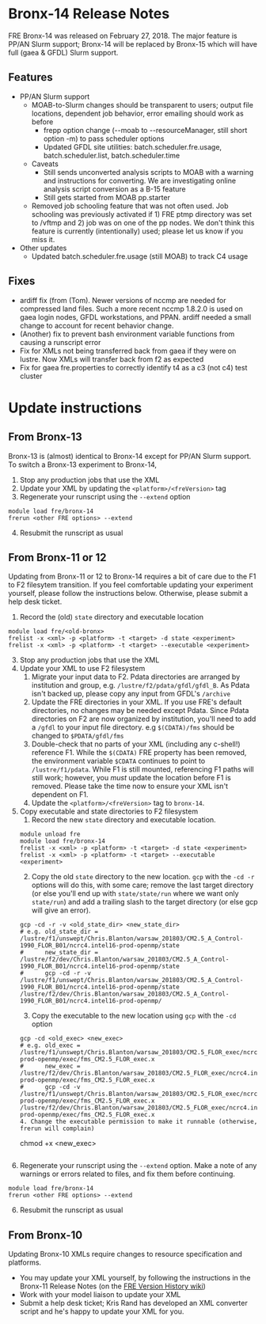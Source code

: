 # Bronx-14 Release Notes

FRE Bronx-14 was released on February 27, 2018. The major feature is PP/AN Slurm support; Bronx-14
will be replaced by Bronx-15 which will have full (gaea & GFDL) Slurm support.

## Features
* PP/AN Slurm support
  * MOAB-to-Slurm changes should be transparent to users; output file locations, dependent job behavior, error emailing
      should work as before
    * frepp option change (--moab to --resourceManager, still short option -m) to pass scheduler options
    * Updated GFDL site utilities: batch.scheduler.fre.usage, batch.scheduler.list, batch.scheduler.time
  * Caveats
    * Still sends unconverted analysis scripts to MOAB with a warning and instructions for converting.
      We are investigating online analysis script conversion as a B-15 feature
    * Still gets started from MOAB pp.starter
  * Removed job schooling feature that was not often used.
    Job schooling was previously activated if 1) FRE ptmp directory was set to /vftmp and 2) job was on one of the pp nodes.
    We don't think this feature is currently (intentionally) used; please let us know if you miss it.
* Other updates
  * Updated batch.scheduler.fre.usage (still MOAB) to track C4 usage

## Fixes
* ardiff fix (from (Tom). Newer versions of nccmp are needed for compressed land files.
  Such a more recent nccmp 1.8.2.0 is used on gaea login nodes, GFDL workstations, and PPAN.
  ardiff needed a small change to account for recent behavior change.
* (Another) fix to prevent bash environment variable functions from causing a runscript error
* Fix for XMLs not being transferred back from gaea if they were on lustre. Now XMLs will transfer back from f2 as expected
* Fix for gaea fre.properties to correctly identify t4 as a c3 (not c4) test cluster

# Update instructions

## From Bronx-13
Bronx-13 is (almost) identical to Bronx-14 except for PP/AN Slurm support. To switch a Bronx-13 experiment to Bronx-14,
1. Stop any production jobs that use the XML
1. Update your XML by updating the `<platform>/<freVersion>` tag
1. Regenerate your runscript using the `--extend` option
```
module load fre/bronx-14
frerun <other FRE options> --extend
```
4. Resubmit the runscript as usual

## From Bronx-11 or 12
Updating from Bronx-11 or 12 to Bronx-14 requires a bit of care due to the F1 to F2 filesytem transition. If you feel comfortable updating your experiment yourself, please follow the instructions below.
Otherwise, please submit a help desk ticket.
1. Record the (old) `state` directory and executable location
```
module load fre/<old-bronx>
frelist -x <xml> -p <platform> -t <target> -d state <experiment>
frelist -x <xml> -p <platform> -t <target> --executable <experiment>
```
3. Stop any production jobs that use the XML
4. Update your XML to use F2 filesystem
    1. Migrate your input data to F2. Pdata directories are arranged by institution and group, e.g. `/lustre/f2/pdata/gfdl/gfdl_B`. As Pdata isn't backed up, please copy any input from GFDL's `/archive`
    1. Update the FRE directories in your XML. If you use FRE's default directories, no changes may be needed except Pdata. Since Pdata directories on F2 are now organized by institution, you'll need to add a `/gfdl` to your input file directory. e.g `$(CDATA)/fms` should be changed to `$PDATA/gfdl/fms`
    1. Double-check that no parts of your XML (including any c-shell!) reference F1. While the `$(CDATA)` FRE property has been removed, the environment variable `$CDATA` continues to point to `/lustre/f1/pdata`. While F1 is still mounted, referencing F1 paths will still work; however, you *must* update the location before F1 is removed. Please take the time now to ensure your XML isn't dependent on F1.
    1. Update the `<platform>/<freVersion>` tag to `bronx-14`.
4. Copy executable and state directories to F2 filesystem
    1. Record the new `state` directory and executable location.
    ```
    module unload fre
    module load fre/bronx-14
    frelist -x <xml> -p <platform> -t <target> -d state <experiment>
    frelist -x <xml> -p <platform> -t <target> --executable <experiment>
    ```
    2. Copy the old `state` directory to the new location. `gcp` with the `-cd -r` options will do this, with some care; remove the last target directory (or else you'll end up with `state/state/run` where we want only `state/run`) and add a trailing slash to the target directory (or else gcp will give an error).
    ```
    gcp -cd -r -v <old_state_dir> <new_state_dir>
    # e.g. old_state_dir = /lustre/f1/unswept/Chris.Blanton/warsaw_201803/CM2.5_A_Control-1990_FLOR_B01/ncrc4.intel16-prod-openmp/state
    #      new_state_dir = /lustre/f2/dev/Chris.Blanton/warsaw_201803/CM2.5_A_Control-1990_FLOR_B01/ncrc4.intel16-prod-openmp/state
    #      gcp -cd -r -v /lustre/f1/unswept/Chris.Blanton/warsaw_201803/CM2.5_A_Control-1990_FLOR_B01/ncrc4.intel16-prod-openmp/state /lustre/f2/dev/Chris.Blanton/warsaw_201803/CM2.5_A_Control-1990_FLOR_B01/ncrc4.intel16-prod-openmp/
    ```
    3. Copy the executable to the new location using `gcp` with the `-cd` option
    ```
    gcp -cd <old_exec> <new_exec>
    # e.g. old_exec = /lustre/f1/unswept/Chris.Blanton/warsaw_201803/CM2.5_FLOR_exec/ncrc4.intel16-prod-openmp/exec/fms_CM2.5_FLOR_exec.x
    #      new_exec = /lustre/f2/dev/Chris.Blanton/warsaw_201803/CM2.5_FLOR_exec/ncrc4.intel16-prod-openmp/exec/fms_CM2.5_FLOR_exec.x
    #      gcp -cd -v /lustre/f1/unswept/Chris.Blanton/warsaw_201803/CM2.5_FLOR_exec/ncrc4.intel16-prod-openmp/exec/fms_CM2.5_FLOR_exec.x /lustre/f2/dev/Chris.Blanton/warsaw_201803/CM2.5_FLOR_exec/ncrc4.intel16-prod-openmp/exec/fms_CM2.5_FLOR_exec.x
    4. Change the executable permission to make it runnable (otherwise, frerun will complain)
    ```
    chmod +x <new_exec>
    ```
5. Regenerate your runscript using the `--extend` option. Make a note of any warnings or errors related to files, and fix them before continuing.
```
module load fre/bronx-14
frerun <other FRE options> --extend
```
6. Resubmit the runscript as usual

## From Bronx-10
Updating Bronx-10 XMLs require changes to resource specification and platforms.
* You may update your XML yourself, by following the instructions in the Bronx-11 Release Notes (on the [FRE Version History wiki](http://wiki.gfdl.noaa.gov/index.php/FRE_Version_History))
* Work with your model liaison to update your XML
* Submit a help desk ticket; Kris Rand has developed an XML converter script and he's happy to update your XML for you.
